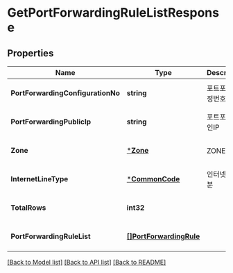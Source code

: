 # GetPortForwardingRuleListResponse

## Properties
Name | Type | Description | Notes
------------ | ------------- | ------------- | -------------
**PortForwardingConfigurationNo** | **string** | 포트포워딩설정번호 | [optional] [default to null]
**PortForwardingPublicIp** | **string** | 포트포워딩공인IP | [optional] [default to null]
**Zone** | [***Zone**](Zone.md) | ZONE객체 | [optional] [default to null]
**InternetLineType** | [***CommonCode**](CommonCode.md) | 인터넷라인구분 | [optional] [default to null]
**TotalRows** | **int32** |  | [optional] [default to null]
**PortForwardingRuleList** | [**[]PortForwardingRule**](PortForwardingRule.md) |  | [optional] [default to null]

[[Back to Model list]](../README.md#documentation-for-models) [[Back to API list]](../README.md#documentation-for-api-endpoints) [[Back to README]](../README.md)


